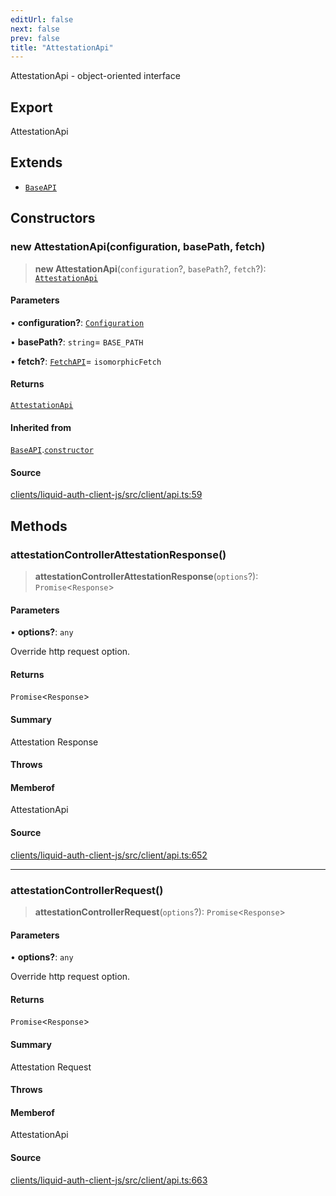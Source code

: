 ```yaml
---
editUrl: false
next: false
prev: false
title: "AttestationApi"
---
```


AttestationApi - object-oriented interface

## Export

AttestationApi

## Extends

- [`BaseAPI`](/reference/typescript/auth/client/classes/baseapi/)

## Constructors

### new AttestationApi(configuration, basePath, fetch)

> **new AttestationApi**(`configuration`?, `basePath`?, `fetch`?): [`AttestationApi`](/reference/typescript/auth/client/classes/attestationapi/)

#### Parameters

• **configuration?**: [`Configuration`](/reference/typescript/auth/client/classes/configuration/)

• **basePath?**: `string`= `BASE_PATH`

• **fetch?**: [`FetchAPI`](/reference/typescript/auth/client/interfaces/fetchapi/)= `isomorphicFetch`

#### Returns

[`AttestationApi`](/reference/typescript/auth/client/classes/attestationapi/)

#### Inherited from

[`BaseAPI`](/reference/typescript/auth/client/classes/baseapi/).[`constructor`](/reference/typescript/auth/client/classes/baseapi/#constructors)

#### Source

[clients/liquid-auth-client-js/src/client/api.ts:59](https://github.com/algorandfoundation/liquid-auth/blob/8878aa0007608386baa019f80c46f90dd8baec70/clients/liquid-auth-client-js/src/client/api.ts#L59)

## Methods

### attestationControllerAttestationResponse()

> **attestationControllerAttestationResponse**(`options`?): `Promise`\<`Response`\>

#### Parameters

• **options?**: `any`

Override http request option.

#### Returns

`Promise`\<`Response`\>

#### Summary

Attestation Response

#### Throws

#### Memberof

AttestationApi

#### Source

[clients/liquid-auth-client-js/src/client/api.ts:652](https://github.com/algorandfoundation/liquid-auth/blob/8878aa0007608386baa019f80c46f90dd8baec70/clients/liquid-auth-client-js/src/client/api.ts#L652)

***

### attestationControllerRequest()

> **attestationControllerRequest**(`options`?): `Promise`\<`Response`\>

#### Parameters

• **options?**: `any`

Override http request option.

#### Returns

`Promise`\<`Response`\>

#### Summary

Attestation Request

#### Throws

#### Memberof

AttestationApi

#### Source

[clients/liquid-auth-client-js/src/client/api.ts:663](https://github.com/algorandfoundation/liquid-auth/blob/8878aa0007608386baa019f80c46f90dd8baec70/clients/liquid-auth-client-js/src/client/api.ts#L663)

